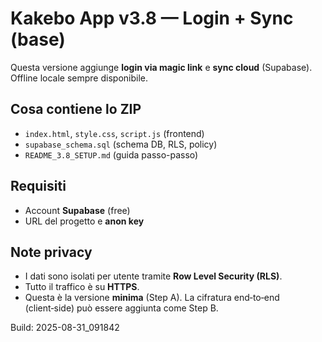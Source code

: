 # Kakebo App v3.8 — Login + Sync (base)
Questa versione aggiunge **login via magic link** e **sync cloud** (Supabase). Offline locale sempre disponibile.

## Cosa contiene lo ZIP
- `index.html`, `style.css`, `script.js` (frontend)
- `supabase_schema.sql` (schema DB, RLS, policy)
- `README_3.8_SETUP.md` (guida passo-passo)

## Requisiti
- Account **Supabase** (free)
- URL del progetto e **anon key**

## Note privacy
- I dati sono isolati per utente tramite **Row Level Security (RLS)**.
- Tutto il traffico è su **HTTPS**.
- Questa è la versione **minima** (Step A). La cifratura end‑to‑end (client‑side) può essere aggiunta come Step B.

Build: 2025-08-31_091842
